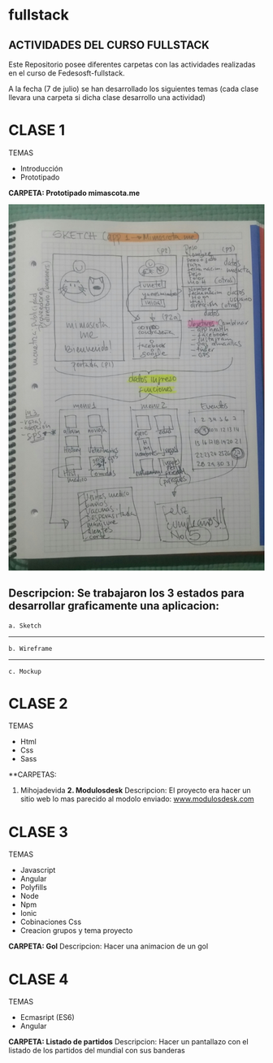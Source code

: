 # fullstack
## ACTIVIDADES DEL CURSO FULLSTACK

Este Repositorio posee diferentes carpetas con las actividades realizadas en el curso de Fedesosft-fullstack.

A la fecha (7 de julio) se han desarrollado los siguientes temas
(cada clase llevara una carpeta si dicha clase desarrollo una actividad)

# CLASE 1

TEMAS
* Introducción
* Prototipado

**CARPETA: Prototipado mimascota.me**

![IMAGE](sketch.jpg "Sketch")

Descripcion: Se trabajaron los 3 estados para desarrollar graficamente una aplicacion:
---
    a. Sketch
---
    b. Wireframe
---
    c. Mockup

# CLASE 2

TEMAS
* Html
* Css
* Sass

**CARPETAS: 
1. Mihojadevida
**2. Modulosdesk**
Descripcion: El proyecto era hacer un sitio web lo mas parecido al modolo enviado: www.modulosdesk.com

# CLASE 3

TEMAS
* Javascript
* Angular
* Polyfills
* Node
* Npm
* Ionic
* Cobinaciones Css
* Creacion grupos y tema proyecto

**CARPETA: Gol**
Descripcion: Hacer una animacion de un gol

# CLASE 4

TEMAS
* Ecmasript (ES6)
* Angular

**CARPETA: Listado de partidos**
Descripcion: Hacer un pantallazo con el listado de los partidos del mundial con sus banderas

